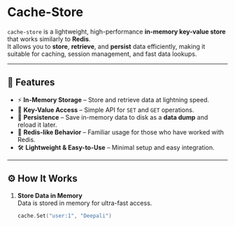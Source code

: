 # Cache-Store  

`cache-store` is a lightweight, high-performance **in-memory key-value store** that works similarly to **Redis**.  
It allows you to **store**, **retrieve**, and **persist** data efficiently, making it suitable for caching, session management, and fast data lookups.  

---

## 🚀 Features  

- ⚡ **In-Memory Storage** – Store and retrieve data at lightning speed.  
- 🔑 **Key-Value Access** – Simple API for `SET` and `GET` operations.  
- 💾 **Persistence** – Save in-memory data to disk as a **data dump** and reload it later.  
- 🔄 **Redis-like Behavior** – Familiar usage for those who have worked with Redis.  
- 🛠️ **Lightweight & Easy-to-Use** – Minimal setup and easy integration.  

---

## ⚙️ How It Works  

1. **Store Data in Memory**  
   Data is stored in memory for ultra-fast access.  

   ```go
   cache.Set("user:1", "Deepali")
